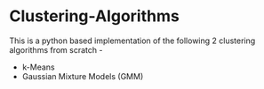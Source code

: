# Clustering-Algorithms

This is a python based implementation of the following 2 clustering algorithms from scratch - 
- k-Means
- Gaussian Mixture Models (GMM)
